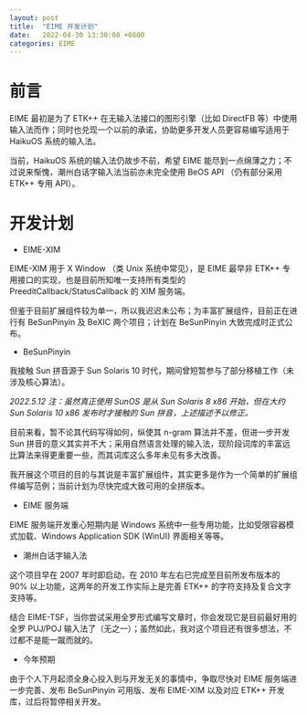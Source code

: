 ```yaml
---
layout: post
title:  "EIME 开发计划"
date:   2022-04-30 13:30:00 +0800
categories: EIME
---
```


# 前言

EIME 最初是为了 ETK++ 在无输入法接口的图形引擎（比如 DirectFB 等）中使用输入法而作；同时也兑现一个以前的承诺，协助更多开发人员更容易编写适用于 HaikuOS 系统的输入法。

当前，HaikuOS 系统的输入法仍故步不前，希望 EIME 能尽到一点绵薄之力；不过说来惭愧，潮州白话字输入法当前亦未完全使用 BeOS API （仍有部分采用 ETK++ 专用 API）。


# 开发计划

+ EIME-XIM

EIME-XIM 用于 X Window （类 Unix 系统中常见），是 EIME 最早非 ETK++ 专用接口的实现，也是目前所知唯一支持所有类型的 PreeditCallback/StatusCallback 的 XIM 服务端。

但鉴于目前扩展组件较为单一，所以我迟迟未公布；为丰富扩展组件，目前正在进行有 BeSunPinyin 及 BeXIC 两个项目；计划在 BeSunPinyin 大致完成时正式公布。


+ BeSunPinyin

我接触 Sun 拼音源于 Sun Solaris 10 时代，期间曾短暂参与了部分移植工作（未涉及核心算法）。

*2022.5.12 注：虽然真正使用 SunOS 是从 Sun Solaris 8 x86 开始，但在大约 Sun Solaris 10 x86 发布时才接触的 Sun 拼音，上述描述予以修正。*

目前来看，暂不论其代码写得如何，纵使其 n-gram 算法并不差，但进一步开发 Sun 拼音的意义其实并不大；采用自然语言处理的输入法，现阶段词库的丰富远比算法来得更重要一些，而其词库这么多年未见有多大改善。

我开展这个项目的目的与其说是丰富扩展组件，其实更多是作为一个简单的扩展组件编写范例；当前计划为尽快完成大致可用的全拼版本。


+ EIME 服务端

EIME 服务端开发重心短期内是 Windows 系统中一些专用功能，比如受限容器模式加载、Windows Application SDK (WinUI) 界面相关等等。


+ 潮州白话字输入法

这个项目早在 2007 年时即启动，在 2010 年左右已完成至目前所发布版本的 90% 以上功能，这两年的开发工作实际上是完善 ETK++ 的字符支持及复合文字支持等。

结合 EIME-TSF，当你尝试采用全罗形式编写文章时，你会发现它是目前最好用的全罗 PUJ/POJ 输入法了（无之一）；虽然如此，我对这个项目还有很多想法，不过都不是能一蹴而就的。


+ 今年预期

由于个人下月起须全身心投入到与开发无关的事情中，争取尽快对 EIME 服务端进一步完善、发布 BeSunPinyin 可用版、发布 EIME-XIM 以及对应 ETK++ 开发库，过后将暂停相关开发。


